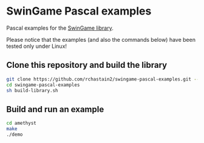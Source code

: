 # SwinGame Pascal examples

Pascal examples for the [SwinGame library](https://github.com/macite/swingame).

Please notice that the examples (and also the commands below) have been tested only under Linux!

## Clone this repository and build the library

```bash
git clone https://github.com/rchastain2/swingame-pascal-examples.git --recurse-submodules
cd swingame-pascal-examples
sh build-library.sh
```

## Build and run an example

```bash
cd amethyst
make
./demo
```
